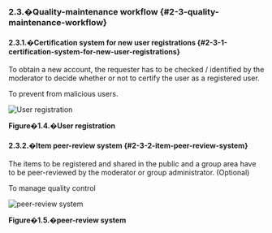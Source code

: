 ### 2.3.�Quality-maintenance workflow {#2-3-quality-maintenance-workflow}

#### 2.3.1.�Certification system for new user registrations {#2-3-1-certification-system-for-new-user-registrations}

To obtain a new account, the requester has to be checked / identified by the moderator to decide whether or not to certify the user as a registered user.

To prevent from malicious users.

![User registration](images\overview04.png)

**Figure�1.4.�User registration**

#### 2.3.2.�Item peer-review system {#2-3-2-item-peer-review-system}

The items to be registered and shared in the public and a group area have to be peer-reviewed by the moderator or group administrator. (Optional)

To manage quality control

![peer-review system](images\overview05.png)

**Figure�1.5.�peer-review system**